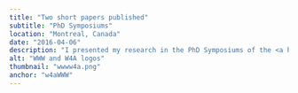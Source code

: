 ```yaml
---
title: "Two short papers published"
subtitle: "PhD Symposiums"
location: "Montreal, Canada"
date: "2016-04-06"
description: "I presented my research in the PhD Symposiums of the <a href='http://dl.acm.org/citation.cfm?id=2888598'>WWW</a> and <a href='http://dl.acm.org/citation.cfm?id=2899502'>W4A</a> conferences in Montreal. There, I got feedback from a panel of researchers from Google, IBM and Vodafone plus two 1-on-1 sessions with scientists from the University of Montreal and Microsoft Research."
alt: "WWW and W4A logos"
thumbnail: "wwww4a.png"
anchor: "w4aWWW"
---
```

